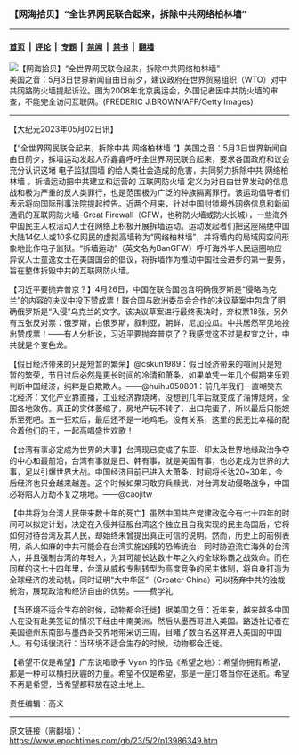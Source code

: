 ### 【网海拾贝】“全世界网民联合起来，拆除中共网络柏林墙”

---

#### [首页](../../../..?n13986349) &nbsp;|&nbsp; [评论](../../../../../epoch-comment?n13986349) &nbsp;|&nbsp; [专题](../../../../../epoch-special?n13986349) &nbsp;|&nbsp; [禁闻](../../../../../epoch-news?n13986349) &nbsp;|&nbsp; [禁书](../../../../../books?n13986349) &nbsp;|&nbsp; [翻墙](https://github.com/gfw-breaker/nogfw/blob/master/README.md?n13986349)


<div><img alt="【网海拾贝】“全世界网民联合起来，拆除中共网络柏林墙”" class="attachment-djy_600_400 size-djy_600_400 wp-post-image" src="https://i.epochtimes.com/assets/uploads/2017/01/1003261647442198-600x400.jpg"/>
<div class="caption">
 美国之音：5月3日世界新闻自由日前夕，建议政府在世界贸易组织（WTO）对中共网路防火墙提起诉讼。图为2008年北京奥运会，外国记者因中共防火墙的审查，不能完全访问互联网。(FREDERIC J.BROWN/AFP/Getty Images)
</div></div><hr/><div class="post_content" id="artbody" itemprop="articleBody">
 <!-- article content begin -->
 <p>
  【大纪元2023年05月02日讯】
 </p>
 <p>
  【“全世界网民联合起来，拆除中共
  <ok href="https://www.epochtimes.com/gb/tag/%E7%BD%91%E7%BB%9C%E6%9F%8F%E6%9E%97%E5%A2%99.html">
   网络柏林墙
  </ok>
  ”】美国之音：5月3日世界新闻自由日前夕，拆墙运动发起人乔鑫鑫呼吁全世界网民联合起来，要求各国政府和议会充分认识这堵
  <ok href="https://www.epochtimes.com/gb/tag/%E7%94%B5%E5%AD%90%E7%9B%91%E7%8B%B1%E5%9B%B4%E5%A2%99.html">
   电子监狱围墙
  </ok>
  的给人类社会造成的危害，共同努力拆除中共
  <ok href="https://www.epochtimes.com/gb/tag/%E7%BD%91%E7%BB%9C%E6%9F%8F%E6%9E%97%E5%A2%99.html">
   网络柏林墙
  </ok>
  。拆墙运动把中共建立和运营的
  <ok href="https://www.epochtimes.com/gb/tag/%E4%BA%92%E8%81%94%E7%BD%91%E9%98%B2%E7%81%AB%E5%A2%99.html">
   互联网防火墙
  </ok>
  定义为对自由世界发动的信息战和极为严重的反人类罪行，也是范围极为广泛的种族隔离罪行。该运动倡导者们表示将向国际刑事法院提起控告。近两个月来，针对中国封锁境外网络信息和新闻通讯的互联网防火墙-Great Firewall（GFW，也称防火墙或防火长城），一些海外中国民主人权活动人士在网络上积极开展拆墙运动。运动发起者们把这座隔绝中国大陆14亿人或10多亿网民的虚拟高墙称为“网络柏林墙”，并将墙内的局域网空间形象地比作电子监狱。“拆墙运动”（英文名为BanGFW）呼吁海外华人民运圈响应异议人士童逸女士在美国国会的倡议，将拆墙作为推动中国社会进步的第一要务，旨在整体拆毁中共的互联网防火墙。
 </p>
 <p>
  【习近平要抛弃普京？】4月26日，中国在联合国包含明确俄罗斯是“侵略乌克兰”的内容的决议中投下赞成票！联合国与欧洲委员会合作的决议草案中包含了明确俄罗斯是“入侵”乌克兰的文字。该决议草案进行最终表决时，弃权票18张，另外有五张反对票：俄罗斯，白俄罗斯，叙利亚，朝鲜，尼加拉瓜。中共居然罕见地投出赞成票！——有人分析说，习近平要抛弃普京了？我感觉这不过是权宜之计，中共就是个变色龙。
 </p>
 <p>
  【假日经济带来的只是短暂的繁荣】@cskun1989：假日经济带来的喧闹只是短暂的繁荣，节日过后必然是更长时间的冷清和萧条，如果单凭一年几个假期来乐观判断中国经济，纯粹是自欺欺人。——@huihu050801：前几年我们一直嘲笑东北经济：文化产业靠直播，工业经济靠烧烤。没想到几年后就变成了淄博烧烤，全国各地效仿。真正的实体萎缩了，房地产玩不转了，出口完蛋了，所以最后只能娱乐至死吧。五一狂欢后，最后还不是一地鸡毛。没有关系，这里的民无比幸福的配合着他们的王，一起高唱盛世欢歌！
 </p>
 <p>
  【台湾有事必定成为世界的大事】台湾现已变成了东亚、印太及世界地缘政治争夺的中心和最前沿，台湾有事就是日、韩有事，就是美国有事，也必定成为世界的大事，足以引爆世界大战。中国经济目前已进入大萧条，时间将长达20~30年，今后经济也只会越来越差。这个时候如果习敢穷兵黩武，对台湾发动侵略战争，中国必将陷入万劫不复之境地。——@caojitw
 </p>
 <p>
  【中共将为台湾人民带来数十年的死亡】虽然中国共产党建政迄今有七十四年的时间可以拟定计划，决定在入侵并征服台湾这个独立且自我实现的民主岛国后，它将如何对待台湾及其人民，却始终未曾提出真正可信的说明。然而，历史上的前例表明，杀人如麻的中共可能会在台湾实施凶残的恐怖统治，同时胁迫流亡海外的台湾人，并且强制台湾的年轻人，为其可能长达数十年之久的全球称霸之战效命。而在同样的这七十四年里，台湾从威权专制转型为高度竞争的民主体制，将自身打造为全球经济的发动机，同时证明“大中华区”（Greater China）可以扬弃中共的独裁统治，展现政治和经济自由的优势。——费学礼
 </p>
 <p>
  【当环境不适合生存的时候，动物都会迁徙】据美国之音：近年来，越来越多中国人在没有赴美签证的情况下经由中南美洲，然后从墨西哥进入美国。路透社记者在美国德州东南部与墨西哥交界地带采访三周，目睹了数百名这样进入美国的中国人。有句话很流行：当环境不适合生存的时候，动物都会迁徙。
 </p>
 <p>
  【希望不仅是希望】广东说唱歌手 Vyan 的作品《希望之地》：希望你拥有希望，那是一种可以横扫灰霾的力量。希望不仅是希望，那是一座灯塔当你在迷航。希望不再是希望，当希望都释放在这土地上。
 </p>
 <p>
  责任编辑：高义
 </p>
 <!-- article content end -->
 <div id="below_article_ad">
 </div>
</div>


---

原文链接（需翻墙）：https://www.epochtimes.com/gb/23/5/2/n13986349.htm